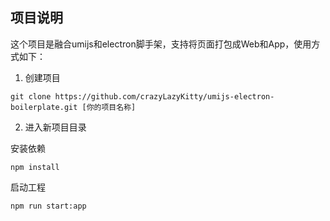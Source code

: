 ## 项目说明

这个项目是融合umijs和electron脚手架，支持将页面打包成Web和App，使用方式如下：

1. 创建项目

```
git clone https://github.com/crazyLazyKitty/umijs-electron-boilerplate.git [你的项目名称]
```

2. 进入新项目目录

安装依赖

```
npm install
```

启动工程

```
npm run start:app
```

